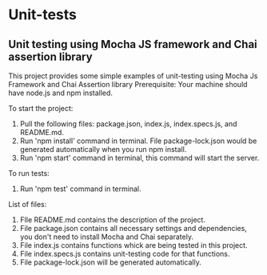 # Unit-tests
## Unit testing using Mocha JS framework and Chai assertion library
This project provides some simple examples of unit-testing using Mocha Js Framework and Chai Assertion library
Prerequisite:
Your machine should have node.js and npm installed.

To start the project:
1. Pull the following files: package.json, index.js, index.specs.js, and README.md.
2. Run 'npm install' command in terminal. File package-lock.json would be generated automatically when you run npm install.
3. Run 'npm start' command in terminal, this command will start the server.

To run tests:
1. Run 'npm test' command in terminal.

List of files:
1. FIle README.md contains the description of the project.
2. File package.json contains all necessary settings and dependencies, you don't need to install Mocha and Chai separately.
3. File index.js contains functions whick are being tested in this project.
4. File index.specs.js contains unit-testing code for that functions.
5. File package-lock.json will be generated automatically. 
